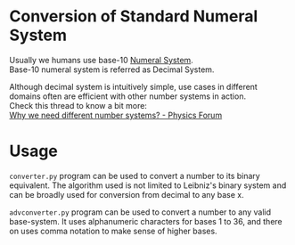 # Conversion of Standard Numeral System
Usually we humans use base-10 [Numeral System](https://en.wikipedia.org/wiki/Numeral_system).  
Base-10 numeral system is referred as Decimal System.  

Although decimal system is intuitively simple, use cases in different domains often are efficient with other number systems in action.  
Check this thread to know a bit more:  
[Why we need different number systems? - Physics Forum](https://www.physicsforums.com/threads/why-we-need-different-number-systems.511293/)

# Usage
`converter.py` program can be used to convert a number to its binary equivalent. The algorithm used is not limited to Leibniz's binary system and can be broadly used for conversion from decimal to any base x.  

`advconverter.py` program can be used to convert a number to any valid base-system. It uses alphanumeric characters for bases 1 to 36, and there on uses comma notation to make sense of higher bases.  
